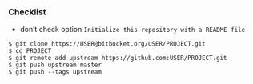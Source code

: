 ### Checklist
* don’t check option `Initialize this repository with a README file`
```
$ git clone https://USER@bitbucket.org/USER/PROJECT.git
$ cd PROJECT
$ git remote add upstream https://github.com:USER/PROJECT.git
$ git push upstream master
$ git push --tags upstream
```
